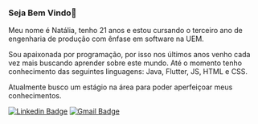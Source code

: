 ### Seja Bem Vindo👋
Meu nome é Natália, tenho 21 anos e estou cursando o terceiro ano de engenharia de produção com ênfase em software na UEM.

Sou apaixonada por programação, por isso nos últimos anos venho cada vez mais buscando aprender sobre este mundo. Até o momento tenho conhecimento das seguintes linguagens: Java, Flutter, JS, HTML e CSS.

Atualmente busco um estágio na área para poder aperfeiçoar meus conhecimentos. 

[![Linkedin Badge](https://img.shields.io/badge/-LinkedIn-blue?style=flat-square&logo=Linkedin&logoColor=white&link=https://www.linkedin.com/in/nat%C3%A1lia-ramalho-a48524181/)]("https://www.linkedin.com/in/nat%C3%A1lia-ramalho-a48524181/")
[![Gmail Badge](https://img.shields.io/badge/-Gmail-c14438?style=flat-square&logo=Gmail&logoColor=white&link=mailto:seu_email)](mailto:natalia.ramalho.lopes@gmail.com)
